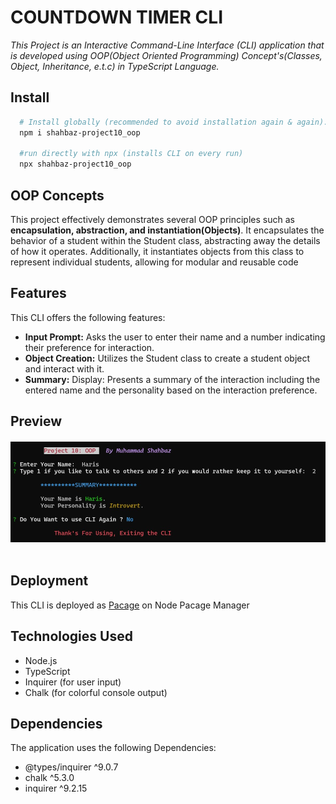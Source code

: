 # COUNTDOWN TIMER CLI

_This Project is an Interactive Command-Line Interface (CLI) application that is developed using OOP(Object Oriented Programming) Concept's(Classes, Object, Inheritance, e.t.c) in TypeScript Language._

## Install

```sh
  # Install globally (recommended to avoid installation again & again).
  npm i shahbaz-project10_oop

  #run directly with npx (installs CLI on every run)
  npx shahbaz-project10_oop
```

## OOP Concepts

This project effectively demonstrates several OOP principles such as **encapsulation, abstraction, and instantiation(Objects)**. It encapsulates the behavior of a student within the Student class, abstracting away the details of how it operates. Additionally, it instantiates objects from this class to represent individual students, allowing for modular and reusable code

## Features

This CLI offers the following features:

- **Input Prompt:** Asks the user to enter their name and a number
  indicating their preference for interaction.
- **Object Creation:** Utilizes the Student class to create a student
  object and interact with it.
- **Summary:** Display: Presents a summary of the interaction including the
  entered name and the personality based on the interaction preference.

## Preview

  <h4 align="center"> 
    <img src="./assets/app-preview.jpg"/>
    <br>
    <br>
  </h4>

## Deployment

This CLI is deployed as <a href="https://www.npmjs.com/package/shahbaz-project10_oop">Pacage</a> on Node Pacage Manager

## Technologies Used

- Node.js
- TypeScript
- Inquirer (for user input)
- Chalk (for colorful console output)

## Dependencies

The application uses the following Dependencies:

- @types/inquirer ^9.0.7
- chalk ^5.3.0
- inquirer ^9.2.15
